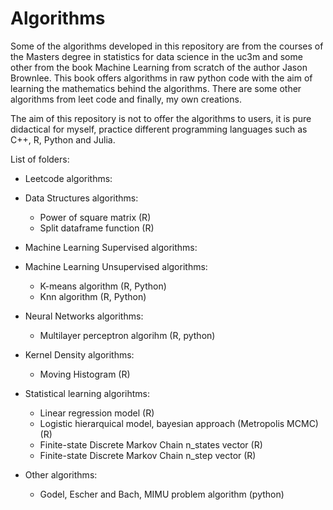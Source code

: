# Algorithms

Some of the algorithms developed in this repository are from the courses of the Masters degree in statistics for data science in the uc3m and some other from the book Machine Learning from scratch of the author Jason Brownlee. This book offers algorithms in raw python code with the aim of learning the mathematics behind the algorithms. There are some other algorithms from leet code and finally, my own creations.

The aim of this repository is not to offer the algorithms to users, it is pure didactical for myself, practice different programming languages such as C++, R, Python and Julia.

List of folders:

- Leetcode algorithms:

- Data Structures algorithms:

  - Power of square matrix (R)
  - Split dataframe function (R)

- Machine Learning Supervised algorithms:

- Machine Learning Unsupervised algorithms:

  - K-means algorithm (R, Python)
  - Knn algorithm (R, Python)
 
- Neural Networks algorithms:

  - Multilayer perceptron algorihm (R, python)

- Kernel Density algorithms:

  - Moving Histogram (R)
  
- Statistical learning algorihtms:

  - Linear regression model (R)
  - Logistic hierarquical model, bayesian approach (Metropolis MCMC) (R)
  - Finite-state Discrete Markov Chain n_states vector (R)
  - Finite-state Discrete Markov Chain n_step vector (R)

- Other algorithms:

  - Godel, Escher and Bach, MIMU problem algorithm (python)



